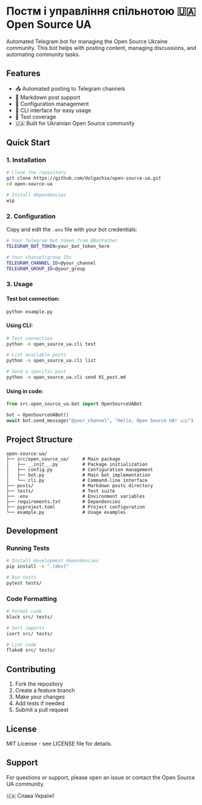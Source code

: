 # Постм і управління спільнотою 🇺🇦 Open Source UA

Automated Telegram bot for managing the Open Source Ukraine community. This bot helps with posting content, managing discussions, and automating community tasks.

## Features

- 📤 Automated posting to Telegram channels
- 📝 Markdown post support
- 🔧 Configuration management
- 🚀 CLI interface for easy usage
- 🧪 Test coverage
- 🇺🇦 Built for Ukrainian Open Source community

## Quick Start

### 1. Installation

```bash
# Clone the repository
git clone https://github.com/dolgachio/open-source-ua.git
cd open-source-ua

# Install dependencies
wip
```

### 2. Configuration

Copy and edit the `.env` file with your bot credentials:

```bash
# Your Telegram bot token from @BotFather
TELEGRAM_BOT_TOKEN=your_bot_token_here

# Your channel/group IDs
TELEGRAM_CHANNEL_ID=@your_channel
TELEGRAM_GROUP_ID=@your_group
```

### 3. Usage

#### Test bot connection:
```bash
python example.py
```

#### Using CLI:
```bash
# Test connection
python -m open_source_ua.cli test

# List available posts
python -m open_source_ua.cli list

# Send a specific post
python -m open_source_ua.cli send 01_post.md
```

#### Using in code:
```python
from src.open_source_ua.bot import OpenSourceUABot

bot = OpenSourceUABot()
await bot.send_message("@your_channel", "Hello, Open Source UA! 🇺🇦")
```

## Project Structure

```
open-source-ua/
├── src/open_source_ua/     # Main package
│   ├── __init__.py         # Package initialization
│   ├── config.py           # Configuration management
│   ├── bot.py              # Main bot implementation
│   └── cli.py              # Command-line interface
├── posts/                  # Markdown posts directory
├── tests/                  # Test suite
├── .env                    # Environment variables
├── requirements.txt        # Dependencies
├── pyproject.toml          # Project configuration
└── example.py              # Usage examples
```

## Development

### Running Tests
```bash
# Install development dependencies
pip install -e ".[dev]"

# Run tests
pytest tests/
```

### Code Formatting
```bash
# Format code
black src/ tests/

# Sort imports
isort src/ tests/

# Lint code
flake8 src/ tests/
```

## Contributing

1. Fork the repository
2. Create a feature branch
3. Make your changes
4. Add tests if needed
5. Submit a pull request

## License

MIT License - see LICENSE file for details.

## Support

For questions or support, please open an issue or contact the Open Source UA community.

🇺🇦 Слава Україні!